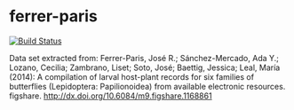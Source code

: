 # ferrer-paris
[![Build Status](https://travis-ci.org/globalbioticinteractions/ferrer-paris.svg)](https://travis-ci.org/globalbioticinteractions/ferrer-paris)

Data set extracted from: Ferrer-Paris, José R.; Sánchez-Mercado, Ada Y.; Lozano, Cecilia; Zambrano, Liset; Soto, José; Baettig, Jessica; Leal, María (2014): A compilation of larval host-plant records for six families of butterflies (Lepidoptera: Papilionoidea) from available electronic resources. figshare. http://dx.doi.org/10.6084/m9.figshare.1168861 
